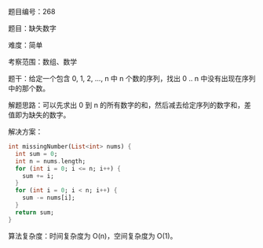 题目编号：268

题目：缺失数字

难度：简单

考察范围：数组、数学

题干：给定一个包含 0, 1, 2, ..., n 中 n 个数的序列，找出 0 .. n 中没有出现在序列中的那个数。

解题思路：可以先求出 0 到 n 的所有数字的和，然后减去给定序列的数字和，差值即为缺失的数字。

解决方案：

```dart
int missingNumber(List<int> nums) {
  int sum = 0;
  int n = nums.length;
  for (int i = 0; i <= n; i++) {
    sum += i;
  }
  for (int i = 0; i < n; i++) {
    sum -= nums[i];
  }
  return sum;
}
```

算法复杂度：时间复杂度为 O(n)，空间复杂度为 O(1)。